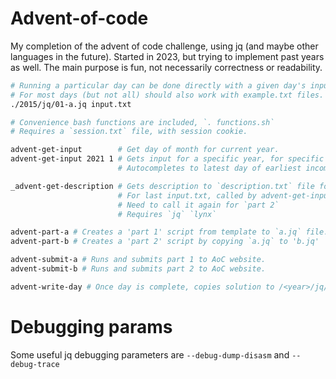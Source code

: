 # Advent-of-code

My completion of the advent of code challenge, using jq (and maybe other languages in the future).
Started in 2023, but trying to implement past years as well.
The main purpose is fun, not necessarily correctness or readability.

```bash
# Running a particular day can be done directly with a given day's input.txt
# For most days (but not all) should also work with example.txt files.
./2015/jq/01-a.jq input.txt

# Convenience bash functions are included, `. functions.sh`
# Requires a `session.txt` file, with session cookie.

advent-get-input        # Get day of month for current year.
advent-get-input 2021 1 # Gets input for a specific year, for specific year.
                        # Autocompletes to latest day of earliest incomplete year.

_advent-get-description # Gets description to `description.txt` file for
                        # For last input.txt, called by advent-get-input
                        # Need to call it again for `part 2`
                        # Requires `jq` `lynx`

advent-part-a # Creates a 'part 1' script from template to `a.jq` file.
advent-part-b # Creates a 'part 2' script by copying `a.jq` to 'b.jq'

advent-submit-a # Runs and submits part 1 to AoC website.
advent-submit-b # Runs and submits part 2 to AoC website.

advent-write-day # Once day is complete, copies solution to /<year>/jq/<day>-<a|b>.jq
```

# Debugging params

Some useful jq debugging parameters are `--debug-dump-disasm` and `--debug-trace`
